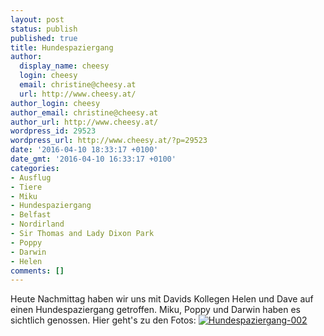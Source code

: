 ```yaml
---
layout: post
status: publish
published: true
title: Hundespaziergang
author:
  display_name: cheesy
  login: cheesy
  email: christine@cheesy.at
  url: http://www.cheesy.at/
author_login: cheesy
author_email: christine@cheesy.at
author_url: http://www.cheesy.at/
wordpress_id: 29523
wordpress_url: http://www.cheesy.at/?p=29523
date: '2016-04-10 18:33:17 +0100'
date_gmt: '2016-04-10 16:33:17 +0100'
categories:
- Ausflug
- Tiere
- Miku
- Hundespaziergang
- Belfast
- Nordirland
- Sir Thomas and Lady Dixon Park
- Poppy
- Darwin
- Helen
comments: []
---
```

Heute Nachmittag haben wir uns mit Davids Kollegen Helen und Dave auf einen Hundespaziergang getroffen. Miku, Poppy und Darwin haben es sichtlich genossen. Hier geht's zu den Fotos:
[![Hundespaziergang-002](http://www.cheesy.at/wp-content/uploads/Hundespaziergang-002.jpg)](http://www.cheesy.at/fotos/ausfluege/hundespaziergang-im-lord-thomas-and-lady-dixon-park/)
